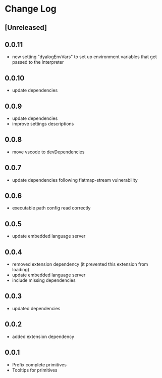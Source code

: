 # Change Log

## [Unreleased]
## 0.0.11
- new setting "dyalogEnvVars" to set up environment variables that get passed to the interpreter

## 0.0.10
- update dependencies

## 0.0.9
- update dependencies
- improve settings descriptions

## 0.0.8
- move vscode to devDependencies

## 0.0.7
- update dependencies following flatmap-stream vulnerability

## 0.0.6
- executable path config read correctly

## 0.0.5
- update embedded language server

## 0.0.4
- removed extension dependency (it prevented this extension from loading)
- update embedded language server
- include missing dependencies

## 0.0.3
- updated dependencies

## 0.0.2
- added extension dependency

## 0.0.1
- Prefix complete primitives
- Tooltips for primitives